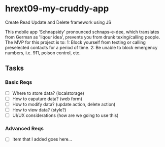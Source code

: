 # hrext09-my-cruddy-app
Create Read Update and Delete framework using JS

This mobile app 'Schnapsidy' pronounced schnaps-e-dee, which translates from German as 'liqour idea', prevents you from drunk texing/calling people.
The MVP for this project is to:
  1: Block yourself from texting or calling preselected contacts for a period of time.
  2: Be unable to block emergency numbers, i.e. 911, poison control, etc.


 ## Tasks

 ### Basic Reqs
- [ ] Where to store data? (localstorage)
- [ ] How to caputure data? (web form)
- [ ] How to modify data? (update action, delete action)
- [ ] How to view data? (style?)
- [ ] UI/UX considerations (how are we going to use this)

 ### Advanced Reqs
- [ ] Item that I added goes here...